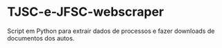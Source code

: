 # TJSC-e-JFSC-webscraper
Script em Python para extrair dados de processos e fazer downloads de documentos dos autos.
